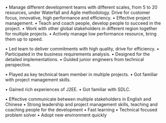 •	Manage different development teams with different scales, from 5 to 20 resources, under Waterfall and Agile methodology. Drive for customer focus, innovative, high performance and efficiency.
•	Effective project management.
•	Teach and coach people, develop people to succeed in the project.
•	Work with other global stakeholders in different region together for multiple projects.
•	Actively manage low performance resource, bring them up to speed.

•	Led team to deliver commitments with high quality, drive for efficiency.
•	Participated in the business requirements analysis.
•	Designed for the detailed implementations. 
•	Guided junior engineers from technical perspective.

•	Played as key technical team member in multiple projects.
•	Got familiar with project management skills.

•	Gained rich experiences of J2EE.
•	Got familiar with SDLC.

•	Effective communicate between multiple stakeholders in English and Chinese
•	Strong leadership and project management skills, teaching and coaching people for the development
•	Fast learning
•	Technical focused problem solver
•	Adopt new environment quickly

